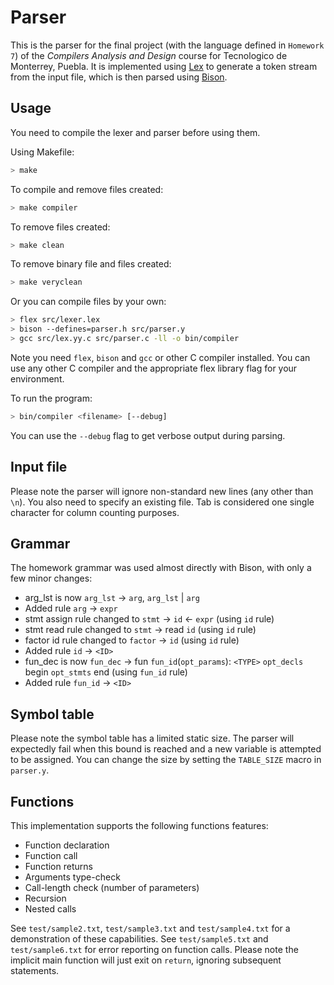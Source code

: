 # Parser
This is the parser for the final project (with the language defined in `Homework 7`) of the *Compilers Analysis and Design* course for Tecnologico de Monterrey, Puebla. It is implemented using [Lex](https://github.com/westes/flex) to generate a token stream from the input file, which is then parsed using [Bison](https://www.gnu.org/software/bison/).


## Usage
You need to compile the lexer and parser before using them.

Using Makefile:
```bash
> make
```
To compile and remove files created:
```bash
> make compiler
```
To remove files created:
```bash
> make clean
```
To remove binary file and files created:
```bash
> make veryclean
```

Or you can compile files by your own:
```bash
> flex src/lexer.lex
> bison --defines=parser.h src/parser.y
> gcc src/lex.yy.c src/parser.c -ll -o bin/compiler
```

Note you need `flex`, `bison` and `gcc` or other C compiler installed. You can use any other C compiler and the appropriate flex library flag for your environment.

To run the program:
```bash
> bin/compiler <filename> [--debug]
```

You can use the `--debug` flag to get verbose output during parsing.


## Input file
Please note the parser will ignore non-standard new lines (any other than `\n`). You also need to specify an existing file. Tab is considered one single character for column counting purposes.


## Grammar
The homework grammar was used almost directly with Bison, with only a few minor changes:
- arg_lst is now `arg_lst` -> `arg`, `arg_lst` | `arg`
- Added rule `arg` -> `expr`
- stmt assign rule changed to `stmt` -> `id` <- `expr` (using `id` rule)
- stmt read rule changed to `stmt` -> read `id` (using `id` rule)
- factor id rule changed to `factor` -> `id` (using `id` rule)
- Added rule `id` -> `<ID>`
- fun_dec is now `fun_dec` -> fun `fun_id`(`opt_params`): `<TYPE>` `opt_decls` begin `opt_stmts` end (using `fun_id` rule)
- Added rule `fun_id` -> `<ID>`


## Symbol table
Please note the symbol table has a limited static size. The parser will expectedly fail when this bound is reached and a new variable is attempted to be assigned. You can change the size by setting the `TABLE_SIZE` macro in `parser.y`.

## Functions
This implementation supports the following functions features:

- Function declaration
- Function call
- Function returns
- Arguments type-check
- Call-length check (number of parameters)
- Recursion
- Nested calls

See `test/sample2.txt`, `test/sample3.txt` and `test/sample4.txt` for a demonstration of these capabilities.
See `test/sample5.txt` and `test/sample6.txt` for error reporting on function calls.
Please note the implicit main function will just exit on `return`, ignoring subsequent statements.
